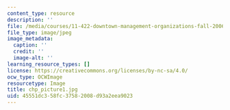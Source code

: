 ```yaml
---
content_type: resource
description: ''
file: /media/courses/11-422-downtown-management-organizations-fall-2006/45551dc358fc37582008d93a2eea9023_chp_picture1.jpg
file_type: image/jpeg
image_metadata:
  caption: ''
  credit: ''
  image-alt: ''
learning_resource_types: []
license: https://creativecommons.org/licenses/by-nc-sa/4.0/
ocw_type: OCWImage
resourcetype: Image
title: chp_picture1.jpg
uid: 45551dc3-58fc-3758-2008-d93a2eea9023
---
```

